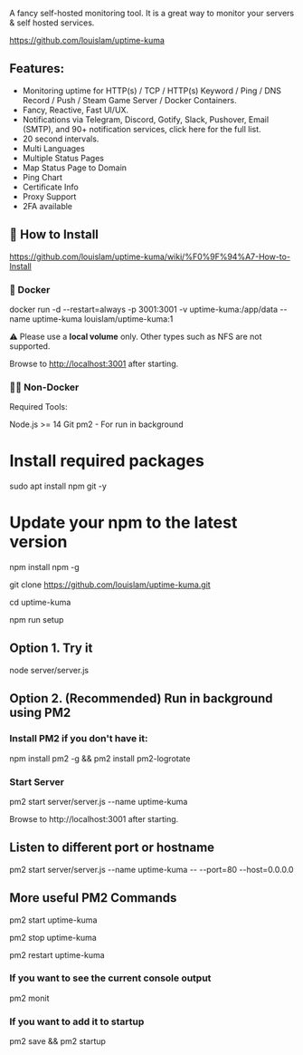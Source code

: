 A fancy self-hosted monitoring tool. It  is a great way to monitor your servers & self hosted services.

https://github.com/louislam/uptime-kuma


Features: 
--

- Monitoring uptime for HTTP(s) / TCP / HTTP(s) Keyword / Ping / DNS Record / Push / Steam Game Server / Docker Containers.
- Fancy, Reactive, Fast UI/UX.
- Notifications via Telegram, Discord, Gotify, Slack, Pushover, Email (SMTP), and 90+ notification services, click here for the full list.
- 20 second intervals.
- Multi Languages
- Multiple Status Pages
- Map Status Page to Domain
- Ping Chart
 - Certificate Info
- Proxy Support
- 2FA available


## 🔧 How to Install
https://github.com/louislam/uptime-kuma/wiki/%F0%9F%94%A7-How-to-Install


### 🐳 Docker

docker run -d --restart=always -p 3001:3001 -v uptime-kuma:/app/data --name uptime-kuma louislam/uptime-kuma:1 

⚠️ Please use a **local volume** only. Other types such as NFS are not supported.

Browse to [http://localhost:3001](http://localhost:3001/) after starting.



### 💪🏻 Non-Docker

Required Tools:

Node.js >= 14
Git
pm2 - For run in background

# Install required packages

sudo apt install npm git -y


# Update your npm to the latest version
npm install npm -g

git clone https://github.com/louislam/uptime-kuma.git

cd uptime-kuma

npm run setup

## Option 1. Try it
node server/server.js

## Option 2. (Recommended)  Run in background using PM2

### Install PM2 if you don't have it: 
npm install pm2 -g && pm2 install pm2-logrotate

### Start Server
pm2 start server/server.js --name uptime-kuma

Browse to http://localhost:3001 after starting.


## Listen to different port or hostname
pm2 start server/server.js --name uptime-kuma -- --port=80 --host=0.0.0.0


## More useful PM2 Commands

pm2 start uptime-kuma

pm2 stop uptime-kuma

pm2 restart uptime-kuma

### If you want to see the current console output
pm2 monit


### If you want to add it to startup
pm2 save && pm2 startup


